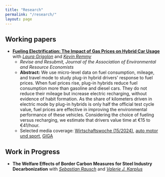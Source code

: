 ```yaml
---
title: "Research"
permalink: "/research/"
layout: page
---
```

## Working papers

* **[Fueling Electrification: The Impact of Gas Prices on Hybrid Car Usage](https://ftp.zew.de/pub/zew-docs/dp/dp24017.pdf)** with *[Laura Grigolon](https://sites.google.com/site/lauragrig/home)* and *[Kevin Remmy](http://kevinremmy.com/)*
  * *Revise and Resubmit, Journal of the Association of Environmental and Resource Economists*
  * **Abstract:** We use micro-level data on fuel consumption, mileage, and travel mode to study plug-in hybrid drivers' response to fuel prices. When fuel prices rise, plug-in hybrids reduce fuel consumption more than gasoline and diesel cars. They do not reduce their mileage but increase electric recharging, without evidence of habit formation. As the share of kilometers driven in electric mode by plug-in hybrids is only half the official test cycle value, fuel prices are effective in improving the environmental performance of these vehicles. Considering the choice of fueling versus recharging, we estimate that drivers value time at €15 to €41/hour.
  * Selected media coverage: [Wirtschaftswoche (15/2024)](https://emagazin.wiwo.de/epaper/wirtschaftswoche-2024-04-05-epa-1271/?interactivelayer=73364), [auto motor und sport](https://www.auto-motor-und-sport.de/verkehr/studie-zur-phev-nutzung-hohe-spritpreise-foerdern-e-kilometer/), [GIGA](https://www.giga.de/news/benzin-zu-teuer-besitzer-von-plug-in-hybriden-denken-um/)

## Work in Progress

* **The Welfare Effects of Border Carbon Measures for Steel Industry Decarbonization** with *[Sebastian Rausch](https://sebastianrausch.com)* and *[Valerie J. Karplus](https://vkarplus.com)*
